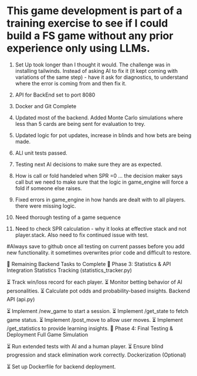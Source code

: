 # This game development is part of a training exercise to see if I could build a FS game without any prior experience only using LLMs.

1) Set Up took longer than I thought it would.  The challenge was in installing tailwinds.  Instead of asking AI to fix it (it kept coming with variations of the same step) - have it ask for diagnostics, to understand where the error is coming from and then fix it.
2) API for BackEnd set to port 8080
3) Docker and Git Complete
4) Updated most of the backend.  Added Monte Carlo simulations where less than 5 cards are being sent for evaluation to trey.
5) Updated logic for pot updates, increase in blinds and how bets are being made.
6) ALl unit tests passed.
7) Testing next AI decisions to make sure they are as expected.
8) How is call or fold handeled when SPR =0 ... the decision maker says call but we need to make sure that the logic in game_engine will force a fold if someone else raises.
9) Fixed errors in game_engine in how hands are dealt with to all players.  there were missing logic.
10) Need thorough testing of a game sequence

11) Need to check SPR calculation - why it looks at effective stack and not player.stack.  Also need to fix continued issue with test.


#Always save to github once all testing on current passes before you add new functionality.  it sometimes overwrites prior code and difficult to restore.


🔹 Remaining Backend Tasks to Complete
🔸 Phase 3: Statistics & API Integration
Statistics Tracking (statistics_tracker.py)

⏳ Track win/loss record for each player.
⏳ Monitor betting behavior of AI personalities.
⏳ Calculate pot odds and probability-based insights.
Backend API (api.py)

⏳ Implement /new_game to start a session.
⏳ Implement /get_state to fetch game status.
⏳ Implement /post_move to allow user moves.
⏳ Implement /get_statistics to provide learning insights.
🔸 Phase 4: Final Testing & Deployment
Full Game Simulation

⏳ Run extended tests with AI and a human player.
⏳ Ensure blind progression and stack elimination work correctly.
Dockerization (Optional)

⏳ Set up Dockerfile for backend deployment.


